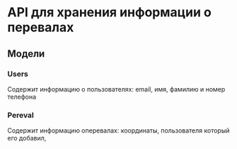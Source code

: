 # API для хранения информации о перевалах
## Модели
### Users
Содержит информацию о пользователях: email, имя, фамилию и номер телефона
### Pereval
Содержит информацию оперевалах: координаты, пользователя который его добавил,
